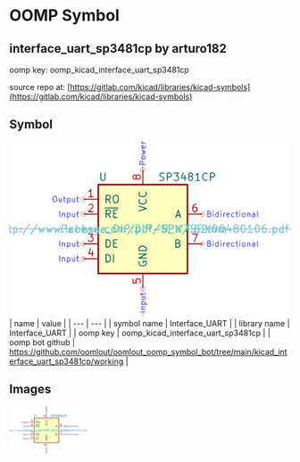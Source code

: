 # OOMP Symbol  
## interface_uart_sp3481cp  by arturo182  
  
oomp key: oomp_kicad_interface_uart_sp3481cp  
  
source repo at: [https://gitlab.com/kicad/libraries/kicad-symbols](https://gitlab.com/kicad/libraries/kicad-symbols)  
## Symbol  
  
[![working.png](working_600.png)](working.png)  
| name | value | 
| --- | --- | 
| symbol name | Interface_UART | 
| library name | Interface_UART | 
| oomp key | oomp_kicad_interface_uart_sp3481cp | 
| oomp bot github | https://github.com/oomlout/oomlout_oomp_symbol_bot/tree/main/kicad_interface_uart_sp3481cp/working | 
## Images  
  
[![working.png](working_140.png)](working.png)  
